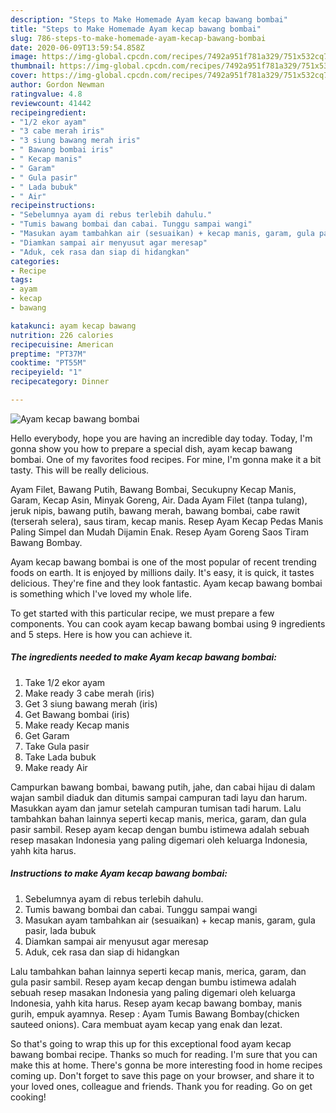 ```yaml
---
description: "Steps to Make Homemade Ayam kecap bawang bombai"
title: "Steps to Make Homemade Ayam kecap bawang bombai"
slug: 786-steps-to-make-homemade-ayam-kecap-bawang-bombai
date: 2020-06-09T13:59:54.858Z
image: https://img-global.cpcdn.com/recipes/7492a951f781a329/751x532cq70/ayam-kecap-bawang-bombai-foto-resep-utama.jpg
thumbnail: https://img-global.cpcdn.com/recipes/7492a951f781a329/751x532cq70/ayam-kecap-bawang-bombai-foto-resep-utama.jpg
cover: https://img-global.cpcdn.com/recipes/7492a951f781a329/751x532cq70/ayam-kecap-bawang-bombai-foto-resep-utama.jpg
author: Gordon Newman
ratingvalue: 4.8
reviewcount: 41442
recipeingredient:
- "1/2 ekor ayam"
- "3 cabe merah iris"
- "3 siung bawang merah iris"
- " Bawang bombai iris"
- " Kecap manis"
- " Garam"
- " Gula pasir"
- " Lada bubuk"
- " Air"
recipeinstructions:
- "Sebelumnya ayam di rebus terlebih dahulu."
- "Tumis bawang bombai dan cabai. Tunggu sampai wangi"
- "Masukan ayam tambahkan air (sesuaikan) + kecap manis, garam, gula pasir, lada bubuk"
- "Diamkan sampai air menyusut agar meresap"
- "Aduk, cek rasa dan siap di hidangkan"
categories:
- Recipe
tags:
- ayam
- kecap
- bawang

katakunci: ayam kecap bawang 
nutrition: 226 calories
recipecuisine: American
preptime: "PT37M"
cooktime: "PT55M"
recipeyield: "1"
recipecategory: Dinner

---
```



![Ayam kecap bawang bombai](https://img-global.cpcdn.com/recipes/7492a951f781a329/751x532cq70/ayam-kecap-bawang-bombai-foto-resep-utama.jpg)

Hello everybody, hope you are having an incredible day today. Today, I'm gonna show you how to prepare a special dish, ayam kecap bawang bombai. One of my favorites food recipes. For mine, I'm gonna make it a bit tasty. This will be really delicious.

Ayam Filet, Bawang Putih, Bawang Bombai, Secukupny Kecap Manis, Garam, Kecap Asin, Minyak Goreng, Air. Dada Ayam Filet (tanpa tulang), jeruk nipis, bawang putih, bawang merah, bawang bombai, cabe rawit (terserah selera), saus tiram, kecap manis. Resep Ayam Kecap Pedas Manis Paling Simpel dan Mudah Dijamin Enak. Resep Ayam Goreng Saos Tiram Bawang Bombay.

Ayam kecap bawang bombai is one of the most popular of recent trending foods on earth. It is enjoyed by millions daily. It's easy, it is quick, it tastes delicious. They're fine and they look fantastic. Ayam kecap bawang bombai is something which I've loved my whole life.


To get started with this particular recipe, we must prepare a few components. You can cook ayam kecap bawang bombai using 9 ingredients and 5 steps. Here is how you can achieve it.

<!--inarticleads1-->

##### The ingredients needed to make Ayam kecap bawang bombai:

1. Take 1/2 ekor ayam
1. Make ready 3 cabe merah (iris)
1. Get 3 siung bawang merah (iris)
1. Get  Bawang bombai (iris)
1. Make ready  Kecap manis
1. Get  Garam
1. Take  Gula pasir
1. Take  Lada bubuk
1. Make ready  Air


Campurkan bawang bombai, bawang putih, jahe, dan cabai hijau di dalam wajan sambil diaduk dan ditumis sampai campuran tadi layu dan harum. Masukkan ayam dan jamur setelah campuran tumisan tadi harum. Lalu tambahkan bahan lainnya seperti kecap manis, merica, garam, dan gula pasir sambil. Resep ayam kecap dengan bumbu istimewa adalah sebuah resep masakan Indonesia yang paling digemari oleh keluarga Indonesia, yahh kita harus. 

<!--inarticleads2-->

##### Instructions to make Ayam kecap bawang bombai:

1. Sebelumnya ayam di rebus terlebih dahulu.
1. Tumis bawang bombai dan cabai. Tunggu sampai wangi
1. Masukan ayam tambahkan air (sesuaikan) + kecap manis, garam, gula pasir, lada bubuk
1. Diamkan sampai air menyusut agar meresap
1. Aduk, cek rasa dan siap di hidangkan


Lalu tambahkan bahan lainnya seperti kecap manis, merica, garam, dan gula pasir sambil. Resep ayam kecap dengan bumbu istimewa adalah sebuah resep masakan Indonesia yang paling digemari oleh keluarga Indonesia, yahh kita harus. Resep ayam kecap bawang bombay, manis gurih, empuk ayamnya. Resep : Ayam Tumis Bawang Bombay(chicken sauteed onions). Cara membuat ayam kecap yang enak dan lezat. 

So that's going to wrap this up for this exceptional food ayam kecap bawang bombai recipe. Thanks so much for reading. I'm sure that you can make this at home. There's gonna be more interesting food in home recipes coming up. Don't forget to save this page on your browser, and share it to your loved ones, colleague and friends. Thank you for reading. Go on get cooking!
